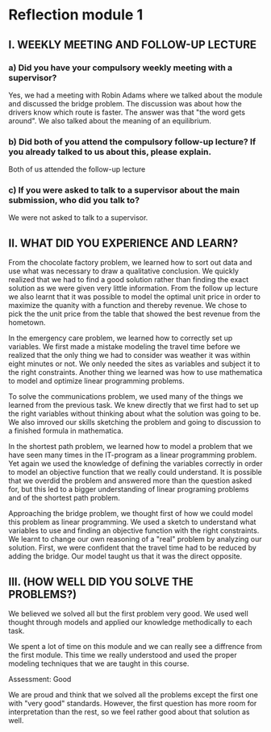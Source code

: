 # Reflection module 1

## I. WEEKLY MEETING AND FOLLOW-UP LECTURE

### a) Did you have your compulsory weekly meeting with a supervisor?

Yes, we had a meeting with Robin Adams where we talked about the module and discussed the bridge problem. The discussion was about how the drivers know which route is faster. The answer was that "the word gets around". We also talked about the meaning of an equilibrium.

### b) Did both of you attend the compulsory follow-up lecture? If you already talked to us about this, please explain.

Both of us attended the follow-up lecture

### c) If you were asked to talk to a supervisor about the main submission, who did you talk to?

We were not asked to talk to a supervisor.

## II. WHAT DID YOU EXPERIENCE AND LEARN?

From the chocolate factory problem, we learned how to sort out data and use what was necessary to draw a qualitative conclusion. We quickly realized that we had to find a good solution rather than finding the exact solution as we were given very little information. From the follow up lecture we also learnt that it was possible to model the optimal unit price in order to maximize the quanity with a function and thereby revenue. We chose to pick the the unit price from the table that showed the best revenue from the hometown.

In the emergency care problem, we learned how to correctly set up variables. We first made a mistake modeling the travel time before we realized that the only thing we had to consider was weather it was within eight minutes or not. We only needed the sites as variables and subject it to the right constraints. Another thing we learned was how to use mathematica to model and optimize linear programming problems.

To solve the communications problem, we used many of the things we learned from the previous task. We knew directly that we first had to set up the right variables without thinking about what the solution was going to be. We also imroved our skills sketching the problem and going to discussion to a finished formula in mathematica.

In the shortest path problem, we learned how to model a problem that we have seen many times in the IT-program as a linear programming problem. Yet again we used the knowledge of defining the variables correctly in order to model an objective function that we really could understand. It is possible that we overdid the problem and answered more than the question asked for, but this led to a bigger understanding of linear programing problems and of the shortest path problem.

Approaching the bridge problem, we thought first of how we could model this problem as linear programming. We used a sketch to understand what variables to use and finding an objective function with the right constraints. We learnt to change our own reasoning of a "real" problem by analyzing our solution. First, we were confident that the travel time had to be reduced by adding the bridge. Our model taught us that it was the direct opposite.

## III. (HOW WELL DID YOU SOLVE THE PROBLEMS?)

We believed we solved all but the first problem very good. We used well thought through models and applied our knowledge methodically to each task.

We spent a lot of time on this module and we can really see a diffrence from the first module. This time we really understood and used the proper modeling techniques that we are taught in this course.

Assessment: Good

We are proud and think that we solved all the problems except the first one with "very good" standards. However, the first question has more room for interpretation than the rest, so we feel rather good about that solution as well.
